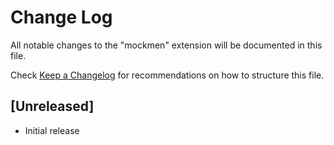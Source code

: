 # Change Log
All notable changes to the "mockmen" extension will be documented in this file.

Check [Keep a Changelog](http://keepachangelog.com/) for recommendations on how to structure this file.

## [Unreleased]
- Initial release